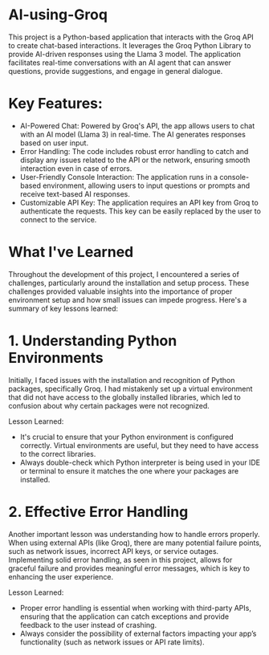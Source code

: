 # AI-using-Groq

This project is a Python-based application that interacts with the Groq API to create chat-based interactions. It leverages the Groq Python Library to provide AI-driven responses using the Llama 3 model. The application facilitates real-time conversations with an AI agent that can answer questions, provide suggestions, and engage in general dialogue.

# Key Features:

- AI-Powered Chat: Powered by Groq's API, the app allows users to chat with an AI model (Llama 3) in real-time. The AI generates responses based on user input.
- Error Handling: The code includes robust error handling to catch and display any issues related to the API or the network, ensuring smooth interaction even in case of errors.
- User-Friendly Console Interaction: The application runs in a console-based environment, allowing users to input questions or prompts and receive text-based AI responses.
- Customizable API Key: The application requires an API key from Groq to authenticate the requests. This key can be easily replaced by the user to connect to the service.

# What I've Learned
Throughout the development of this project, I encountered a series of challenges, particularly around the installation and setup process. These challenges provided valuable insights into the importance of proper environment setup and how small issues can impede progress. Here's a summary of key lessons learned:
# 1. Understanding Python Environments

Initially, I faced issues with the installation and recognition of Python packages, specifically Groq. I had mistakenly set up a virtual environment that did not have access to the globally installed libraries, which led to confusion about why certain packages were not recognized.

Lesson Learned:

- It's crucial to ensure that your Python environment is configured correctly. Virtual environments are useful, but they need to have access to the correct libraries.
- Always double-check which Python interpreter is being used in your IDE or terminal to ensure it matches the one where your packages are installed.

# 2. Effective Error Handling
Another important lesson was understanding how to handle errors properly. When using external APIs (like Groq), there are many potential failure points, such as network issues, incorrect API keys, or service outages. Implementing solid error handling, as seen in this project, allows for graceful failure and provides meaningful error messages, which is key to enhancing the user experience.

Lesson Learned:

- Proper error handling is essential when working with third-party APIs, ensuring that the application can catch exceptions and provide feedback to the user instead of crashing.
- Always consider the possibility of external factors impacting your app’s functionality (such as network issues or API rate limits).
